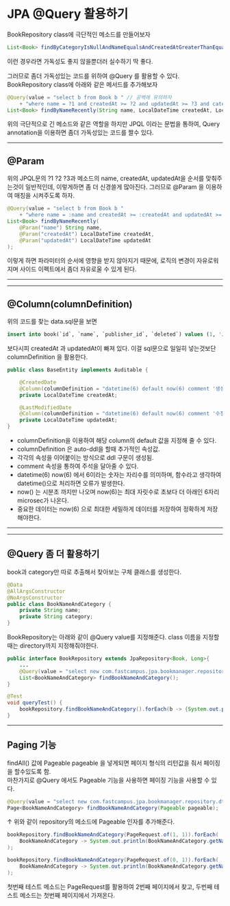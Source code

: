 # JPA @Query 활용하기

BookRepository class에 극단적인 메소드를 만들어보자

```java
List<Book> findByCategoryIsNullAndNameEqualsAndCreatedAtGreaterThanEqualAndUpdatedAtGreaterThanEqual(String name, LocalDateTime createdAt, LocalDateTime updatedAt);
```

이런 경우라면 가독성도 좋지 않을뿐더러 실수하기 딱 좋다.

그러므로 좀더 가독성있는 코드를 위하여 @Query 를 활용할 수 있다.  
BookRepository class에 아래와 같은 메서드를 추가해보자

```java
@Query(value = "select b from Book b " // 공백에 유의하자
    + "where name = ?1 and createdAt >= ?2 and updatedAt >= ?3 and category is null")
List<Book> findByNameRecently(String name, LocalDateTime createdAt, LocalDateTime updatedAt);
```

위의 극단적으로 긴 메소드와 같은 역할을 하지만 JPQL 이라는 문법을 통하여, Query annotation을 이용하면 좀더 가독성있는 코드를 짤수 있다.  

---

## @Param

위의 JPQL문의 ?1 ?2 ?3과 메소드의 name, createdAt, updatedAt을 순서를 맞춰주는것이 일반적인데, 이렇게하면 좀 더 신경쓸게 많아진다. 그러므로 @Param 을 이용하여 매칭을 시켜주도록 하자.

```java
@Query(value = "select b from Book b "
    + "where name = :name and createdAt >= :createdAt and updatedAt >= :updatedAt and category is null")
List<Book> findByNameRecently(
    @Param("name") String name, 
    @Param("createdAt") LocalDateTime createdAt, 
    @Param("updatedAt") LocalDateTime updatedAt
);
```

이렇게 하면 파라미터의 순서에 영향을 받지 않아지기 때문에, 로직의 변경이 자유로워지며 사이드 이펙트에서 좀더 자유로울 수 있게 된다.

---
---

## @Column(columnDefinition)

위의 코드를 찾는 data.sql문을 보면

```sql
insert into book(`id`, `name`, `publisher_id`, `deleted`) values (1, 'JPA 초격차 패키지', 1, false);
```

보다시피 createdAt 과 updatedAt이 빠져 있다. 이걸 sql문으로 일일히 넣는것보단 columnDefinition 을 활용한다.

```java
public class BaseEntity implements Auditable {

    @CreatedDate
    @Column(columnDefinition = "datetime(6) default now(6) comment '생성시간'", nullable = false, updatable = false)
    private LocalDateTime createdAt;

    @LastModifiedDate
    @Column(columnDefinition = "datetime(6) default now(6) comment '수정시간'", nullable = false)
    private LocalDateTime updatedAt;
}
```

- columnDefinition을 이용하여 해당 column의 default 값을 지정해 줄 수 있다.
- columnDefinition 은 auto-ddl을 할때 추가적인 속성값.
- 각각의 속성을 이어붙이는 방식으로 ddl 구문이 생성됨.
- comment 속성을 통하여 주석을 달아줄 수 있다.
- datetime(6) now(6) 에서 6이라는 숫자는 자리수를 의미하며, 함수라고 생각하여 datetime()으로 처리하면 오류가 발생한다.
- now() 는 시분초 까지만 나오며 now(6)는 최대 자릿수로 초보다 더 아래인 6자리 microsec가 나온다.
- 중요한 데이터는 now(6) 으로 최대한 세밀하게 데이터를 저장하여 정확하게 저장해야한다.

---
---

## @Query 좀 더 활용하기

book과 category만 따로 추출해서 찾아보는 구체 클래스를 생성한다.

```java
@Data
@AllArgsConstructor
@NoArgsConstructor
public class BookNameAndCategory {
    private String name;
    private String category;
}
```

BookRepository는 아래와 같이 @Query value를 지정해준다. class 이름을 지정할때는 directory까지 지정해줘야한다.

```java
public interface BookRepository extends JpaRepository<Book, Long>{
    ...
    @Query(value = "select new com.fastcampus.jpa.bookmanager.repository.dto.BookNameAndCategory(b.name, b.category) from Book b")
    List<BookNameAndCategory> findBookNameAndCategory();
}
```

```java
@Test
void queryTest() {
    bookRepository.findBookNameAndCategory().forEach(b -> {System.out.println(b.getName() + " : " + b.getCategory());});
}
```

---

## Paging 기능

findAll() 값에 Pageable pageable 을 넣게되면 페이지 형식의 리턴값을 줘서 페이징을 할수있도록 함.  
마찬가지로 @Query 에서도 Pageable 기능을 사용하면 페이징 기능을 사용할 수 있다.

```java
@Query(value = "select new com.fastcampus.jpa.bookmanager.repository.dto.BookNameAndCategory(b.name, b.category) from Book b")
Page<BookNameAndCategory> findBookNameAndCategory(Pageable pageable);
```

↑ 위와 같이 repository의 메소드에 Pageable 인자를 추가해준다.

```java
bookRepository.findBookNameAndCategory(PageRequest.of(1, 1)).forEach(
    BookNameAndCategory -> System.out.println(BookNameAndCategory.getName() + " : " + BookNameAndCategory.getCategory())
);

bookRepository.findBookNameAndCategory(PageRequest.of(0, 1)).forEach(
    BookNameAndCategory -> System.out.println(BookNameAndCategory.getName() + " : " + BookNameAndCategory.getCategory())
);
```

첫번째 테스트 메소드는 PageRequest를 활용하여 2번째 페이지에서 찾고, 두번째 테스트 메소드는 첫번째 페이지에서 가져온다.
